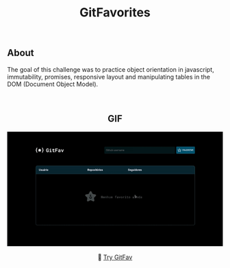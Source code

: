 <div align="center">
  <h1>GitFavorites</h1>
</div>

<br>

## About

The goal of this challenge was to practice object orientation in javascript, immutability, promises, responsive layout and manipulating tables in the DOM (Document Object Model).

<br>

<div align="center">
  <h2>GIF</h2>
  <img src="src/assets/gitFav.gif" alt="gif do projeto git favorites" />
  
  :link: [Try GitFav]()
</div>

